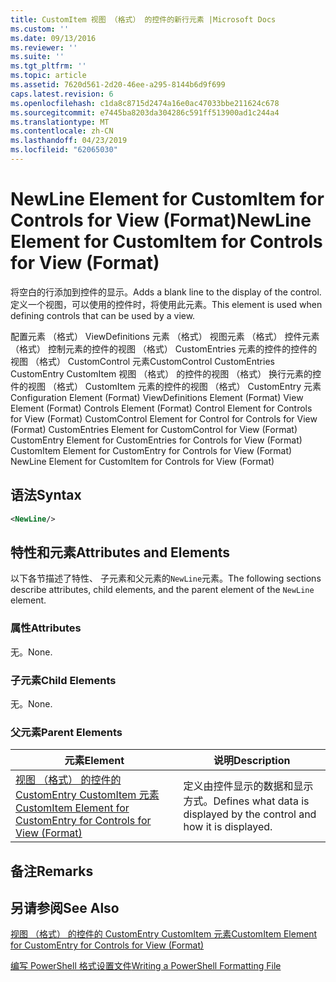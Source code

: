 ```yaml
---
title: CustomItem 视图 （格式） 的控件的新行元素 |Microsoft Docs
ms.custom: ''
ms.date: 09/13/2016
ms.reviewer: ''
ms.suite: ''
ms.tgt_pltfrm: ''
ms.topic: article
ms.assetid: 7620d561-2d20-46ee-a295-8144b6d9f699
caps.latest.revision: 6
ms.openlocfilehash: c1da8c8715d2474a16e0ac47033bbe211624c678
ms.sourcegitcommit: e7445ba8203da304286c591ff513900ad1c244a4
ms.translationtype: MT
ms.contentlocale: zh-CN
ms.lasthandoff: 04/23/2019
ms.locfileid: "62065030"
---
```

# <a name="newline-element-for-customitem-for-controls-for-view-format"></a><span data-ttu-id="d0a1b-102">NewLine Element for CustomItem for Controls for View (Format)</span><span class="sxs-lookup"><span data-stu-id="d0a1b-102">NewLine Element for CustomItem for Controls for View (Format)</span></span>

<span data-ttu-id="d0a1b-103">将空白的行添加到控件的显示。</span><span class="sxs-lookup"><span data-stu-id="d0a1b-103">Adds a blank line to the display of the control.</span></span> <span data-ttu-id="d0a1b-104">定义一个视图，可以使用的控件时，将使用此元素。</span><span class="sxs-lookup"><span data-stu-id="d0a1b-104">This element is used when defining controls that can be used by a view.</span></span>

<span data-ttu-id="d0a1b-105">配置元素 （格式） ViewDefinitions 元素 （格式） 视图元素 （格式） 控件元素 （格式） 控制元素的控件的视图 （格式） CustomEntries 元素的控件的控件的视图 （格式） CustomControl 元素CustomControl CustomEntries CustomEntry CustomItem 视图 （格式） 的控件的视图 （格式） 换行元素的控件的视图 （格式） CustomItem 元素的控件的视图 （格式） CustomEntry 元素</span><span class="sxs-lookup"><span data-stu-id="d0a1b-105">Configuration Element (Format) ViewDefinitions Element (Format) View Element (Format) Controls Element (Format) Control Element for Controls for View (Format) CustomControl Element for Control for Controls for View (Format) CustomEntries Element for CustomControl for View (Format) CustomEntry Element for CustomEntries for Controls for View (Format) CustomItem Element for CustomEntry for Controls for View (Format) NewLine Element for CustomItem for Controls for View (Format)</span></span>

## <a name="syntax"></a><span data-ttu-id="d0a1b-106">语法</span><span class="sxs-lookup"><span data-stu-id="d0a1b-106">Syntax</span></span>

```xml
<NewLine/>
```

## <a name="attributes-and-elements"></a><span data-ttu-id="d0a1b-107">特性和元素</span><span class="sxs-lookup"><span data-stu-id="d0a1b-107">Attributes and Elements</span></span>

<span data-ttu-id="d0a1b-108">以下各节描述了特性、 子元素和父元素的`NewLine`元素。</span><span class="sxs-lookup"><span data-stu-id="d0a1b-108">The following sections describe attributes, child elements, and the parent element of the `NewLine` element.</span></span>

### <a name="attributes"></a><span data-ttu-id="d0a1b-109">属性</span><span class="sxs-lookup"><span data-stu-id="d0a1b-109">Attributes</span></span>

<span data-ttu-id="d0a1b-110">无。</span><span class="sxs-lookup"><span data-stu-id="d0a1b-110">None.</span></span>

### <a name="child-elements"></a><span data-ttu-id="d0a1b-111">子元素</span><span class="sxs-lookup"><span data-stu-id="d0a1b-111">Child Elements</span></span>

<span data-ttu-id="d0a1b-112">无。</span><span class="sxs-lookup"><span data-stu-id="d0a1b-112">None.</span></span>

### <a name="parent-elements"></a><span data-ttu-id="d0a1b-113">父元素</span><span class="sxs-lookup"><span data-stu-id="d0a1b-113">Parent Elements</span></span>

|<span data-ttu-id="d0a1b-114">元素</span><span class="sxs-lookup"><span data-stu-id="d0a1b-114">Element</span></span>|<span data-ttu-id="d0a1b-115">说明</span><span class="sxs-lookup"><span data-stu-id="d0a1b-115">Description</span></span>|
|-------------|-----------------|
|[<span data-ttu-id="d0a1b-116">视图 （格式） 的控件的 CustomEntry CustomItem 元素</span><span class="sxs-lookup"><span data-stu-id="d0a1b-116">CustomItem Element for CustomEntry for Controls for View (Format)</span></span>](./customitem-element-for-customentry-for-controls-for-view-format.md)|<span data-ttu-id="d0a1b-117">定义由控件显示的数据和显示方式。</span><span class="sxs-lookup"><span data-stu-id="d0a1b-117">Defines what data is displayed by the control and how it is displayed.</span></span>|

## <a name="remarks"></a><span data-ttu-id="d0a1b-118">备注</span><span class="sxs-lookup"><span data-stu-id="d0a1b-118">Remarks</span></span>

## <a name="see-also"></a><span data-ttu-id="d0a1b-119">另请参阅</span><span class="sxs-lookup"><span data-stu-id="d0a1b-119">See Also</span></span>

[<span data-ttu-id="d0a1b-120">视图 （格式） 的控件的 CustomEntry CustomItem 元素</span><span class="sxs-lookup"><span data-stu-id="d0a1b-120">CustomItem Element for CustomEntry for Controls for View (Format)</span></span>](./customitem-element-for-customentry-for-controls-for-view-format.md)

[<span data-ttu-id="d0a1b-121">编写 PowerShell 格式设置文件</span><span class="sxs-lookup"><span data-stu-id="d0a1b-121">Writing a PowerShell Formatting File</span></span>](./writing-a-powershell-formatting-file.md)
